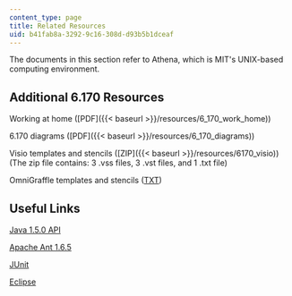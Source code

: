```yaml
---
content_type: page
title: Related Resources
uid: b41fab8a-3292-9c16-308d-d93b5b1dceaf
---
```


The documents in this section refer to Athena, which is MIT's UNIX-based computing environment.

Additional 6.170 Resources
--------------------------

Working at home ([PDF]({{< baseurl >}}/resources/6_170_work_home))

6.170 diagrams ([PDF]({{< baseurl >}}/resources/6_170_diagrams))

Visio templates and stencils ([ZIP]({{< baseurl >}}/resources/6170_visio)) (The zip file contains: 3 .vss files, 3 .vst files, and 1 .txt file)

OmniGraffle templates and stencils ([TXT](./resolveuid/6e5d2a8a025bd063f72063ed2b383e34))

Useful Links
------------

[Java 1.5.0 API](http://java.sun.com/j2se/1.5.0/docs/api/)

[Apache Ant 1.6.5](http://ant.apache.org/)

[JUnit](http://junit.org/)

[Eclipse](http://www.eclipse.org/)